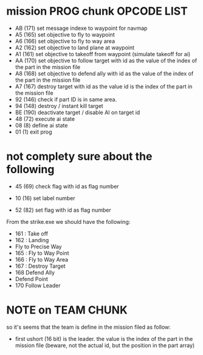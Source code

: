 # mission PROG chunk OPCODE LIST
- AB (171) set message indexe to waypoint for navmap
- A5 (165) set objective to fly to waypoint
- A6 (166) set objective to fly to way area
- A2 (162) set objective to land plane at waypoint
- A1 (161) set objective to takeoff from waypoint (simulate takeoff for ai)
- AA (170) set objective to follow target with id as the value of the index of the part in the mission file
- A8 (168) set objective to defend ally with id as the value  of the index of the part in the mission file
- A7 (167) destroy target with id as the value id is the index of the part in the mission file
- 92 (146) check if part ID is in same area.
- 94 (148) destroy / instant kill target
- BE (190) deactivate target / disable AI on target id
- 48 (72) execute ai state
- 08 (8) define ai state
- 01 (1) exit prog

# not complety sure about the following

- 45 (69) check flag with id as flag number
- 10 (16) set label number



- 52 (82) set flag with id as flag number

From the strike.exe we should have the following:

- 161 : Take off 
- 162 : Landing  
- Fly to 
Precise Way
- 165 : Fly to 
Way Point
- 166 : Fly to 
Way Area
- 167 : Destroy
Target
- 168 Defend
Ally
- Defend
Point
- 170 Follow
Leader

# NOTE on TEAM CHUNK
so it's seems that the team is define in the mission filed as follow:
- first ushort (16 bit) is the leader. the value is the index of the part in the mission file (beware, not the actual id, but the position in the part array)